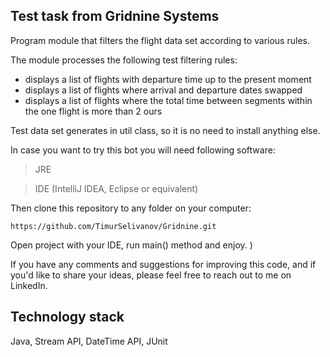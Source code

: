 ## Test task from Gridnine Systems

Program module that filters the flight data set according to various rules.

The module processes the following  test filtering rules:
- displays a list of flights with departure time up to the present moment
- displays a list of flights where arrival and departure dates swapped
- displays a list of  flights where the total time between segments within the one flight is more than 2 ours

Test data set generates in util class, so it is no need to install anything else.

In case you want to try this bot you will need following software:
> JRE

> IDE (IntelliJ IDEA, Eclipse or equivalent)

Then clone this repository to any folder on your computer:
```
https://github.com/TimurSelivanov/Gridnine.git
```

Open project with your IDE, run main() method and enjoy. )

If you have any comments and suggestions for improving this code, and if you'd like to share your ideas, please feel free to reach out to me on LinkedIn.

## Technology stack
Java, Stream API, DateTime API, JUnit
